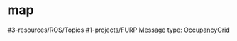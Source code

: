 # map
#3-resources/ROS/Topics #1-projects/FURP 
[Message](https://github.com/FURP-2023-2024/Zaihong_Weekly_Log/blob/main/Notes/Message.md) type: [OccupancyGrid](https://github.com/FURP-2023-2024/Zaihong_Weekly_Log/blob/main/Notes/OccupancyGrid.md)